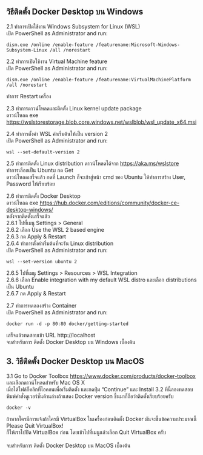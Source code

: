 ## วิธีติดตั้ง Docker Desktop บน Windows
2.1 ทำการเปิดใช้งาน Windows Subsystem for Linux (WSL) <br>
เปิด PowerShell as Administrator and run:
```shell
dism.exe /online /enable-feature /featurename:Microsoft-Windows-Subsystem-Linux /all /norestart
```
2.2 ทำการเปิดใช้งาน Virtual Machine feature <br>
เปิด PowerShell as Administrator and run:
```shell
dism.exe /online /enable-feature /featurename:VirtualMachinePlatform /all /norestart
```
ทำการ Restart เครื่อง <br>

2.3 ทำการดาวน์โหลดและติดตั้ง Linux kernel update package <br>
ดาวน์โหลด exe https://wslstorestorage.blob.core.windows.net/wslblob/wsl_update_x64.msi

2.4 ทำการตั้งค่า WSL ค่าเริ่มต้นให้เป็น version 2 <br>
เปิด PowerShell as Administrator and run:
```shell
wsl --set-default-version 2
```

2.5 ทำการติดตั้ง Linux distribution
ดาวน์โหลดได้จาก https://aka.ms/wslstore
 <br>
ทำการเลือกเป็น Ubuntu กด Get 
<br>
ดาวน์โหลดเสร็จแล้ว กดที่ Launch ก็จะเข้าสู่หน้า cmd ของ Ubuntu ให้ทำการสร้าง User, Password ให้เรียบร้อย

2.6 ทำการติดตั้ง Docker Desktop <br>
ดาวน์โหลด exe https://hub.docker.com/editions/community/docker-ce-desktop-windows/ <br>
หลังจากติดตั้งเสร็จแล้ว <br>
2.6.1 ไปที่เมนู Settings > General
 <br>
2.6.2 เลือก Use the WSL 2 based engine <br>
2.6.3 กด Apply & Restart <br>
2.6.4 ทำการตั้งค่าเริ่มต้นที่จะรัน Linux distribution <br>
เปิด PowerShell as Administrator and run:
```shell
wsl --set-version ubuntu 2
``` 
2.6.5 ไปที่เมนู Settings > Resources > WSL Integration <br>
2.6.6 เลือก Enable integration with my default WSL distro และเลือก distributions เป็น Ubuntu <br>
2.6.7 กด Apply & Restart <br>

2.7 ทำการทดลองสร้าง Container <br>
เปิด PowerShell as Administrator and run:
```shell
docker run -d -p 80:80 docker/getting-started
```
เสร็จแล้วทดสอบเข้า URL http://localhost <br>
จบสำหรับการ ติดตั้ง Docker Desktop บน Windows เบื้องต้น <br>


## 3. วิธีติดตั้ง Docker Desktop บน MacOS
3.1 Go to Docker Toolbox https://www.docker.com/products/docker-toolbox และเลือกดาวน์โหลดสำหรับ Mac OS X <br> เมื่อได้ไฟล์ก็คลิกที่ไอคอนเพื่อเริ่มติดตั้ง และกดปุ่ม “Continue” และ Install 
3.2 ทีนี้ลองทดสอบพิมพ์คำสั่งดูเวอร์ชั่นด้านล่างถ้าแสดง Docker version ขึ้นมาก็ถือว่าติดตั้งเรียบร้อยครับ
```shell
docker -v
```
ถ้าหากใครมีการแจ้งถ้าใครมี VirtualBox ในเครื่องก่อนติดตั้ง Docker มันจะขึ้นข้อความประมาณนี้ Please Quit VirtualBox! <br>
ก็ให้เราไปปิด VirtualBox ก่อน โดยเข้าไปที่เมนูแล้วเลือก  Quit VirtualBox ครับ <br>
 <br>
จบสำหรับการ ติดตั้ง Docker Desktop บน MacOS เบื้องต้น <br>
